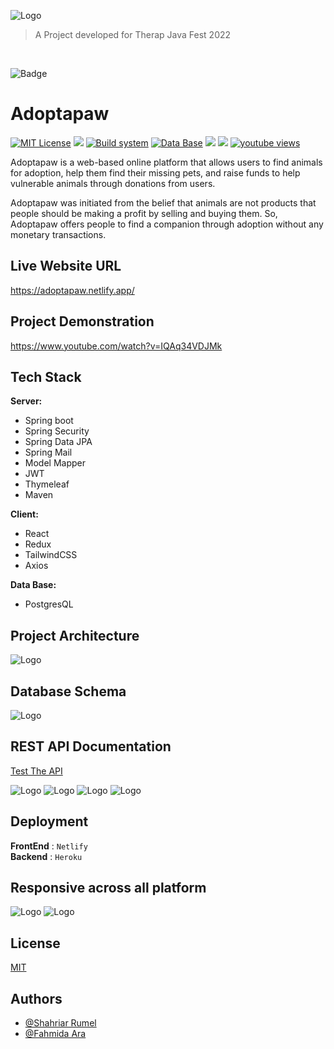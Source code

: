 ![Logo](/Resources/cover.png)

> A Project developed for Therap Java Fest 2022

<br/>

![Badge](https://visitor-counter-badge.vercel.app/api/shahriar-rumel/adoptapaw-therap?label=Visitors&color=EA6607&labelColor=451E0E)

# **Adoptapaw**

[![MIT License](https://badgen.net/npm/license/lodash?color=yellow&label=License)](https://opensource.org/licenses/)
![](https://img.shields.io/badge/Backend-Springboot-informational?style=flat&logo=spring&logoColor=6CB33E&color=6CB33E)
[![Build system](https://badgen.net/badge/icon/maven?color=B3204E&icon=maven&label=Builder)](https://opensource.org/licenses/)
[![Data Base](https://badgen.net/badge/icon/postgresql?color=4D2EA5&icon=postgresql&label=Database)](https://opensource.org/licenses/)
![](https://img.shields.io/badge/Frontend-React-informational?style=flat&logo=react&logoColor=00D8FF&color=00D8FF)
![](https://img.shields.io/badge/State-Redux-informational?style=flat&logo=redux&logoColor=764abc&color=764abc)
[![youtube views](https://img.shields.io/youtube/views/IQAq34VDJMk?style=social)](https://www.youtube.com/watch?v=IQAq34VDJMk)

Adoptapaw is a web-based online platform that allows users to find animals for adoption, help them find their missing pets, and raise funds to help vulnerable animals through donations from users.

Adoptapaw was initiated from the belief that animals are not products that people should be making a profit by selling and buying them. So, Adoptapaw offers people to find a companion through adoption without any monetary transactions.

## Live Website URL

https://adoptapaw.netlify.app/

## Project Demonstration

https://www.youtube.com/watch?v=IQAq34VDJMk

## Tech Stack

**Server:**

- Spring boot
- Spring Security
- Spring Data JPA
- Spring Mail
- Model Mapper
- JWT
- Thymeleaf
- Maven

**Client:**

- React
- Redux
- TailwindCSS
- Axios

**Data Base:**

- PostgresQL

## Project Architecture

![Logo](/Resources/ProjectArchitecture.png)

## Database Schema

![Logo](/Resources/DatabaseSchema.png)

## REST API Documentation

[Test The API](https://adoptapaw.herokuapp.com/swagger-ui/)

![Logo](/Resources/apiDocumentation-1.png)
![Logo](/Resources/apiDocumentation-2.png)
![Logo](/Resources/apiDocumentation-3.png)
![Logo](/Resources/ModelDTO.png)

## Deployment

**FrontEnd** : `Netlify `  
**Backend** : `Heroku`

## Responsive across all platform

![Logo](/Resources/Responsive-1.png)
![Logo](/Resources/Responsive-2.png)

## License

[MIT](https://choosealicense.com/licenses/mit/)

## Authors

- [@Shahriar Rumel](https://www.github.com/shahriar-rumel)
- [@Fahmida Ara](https://www.github.com/fahmidareem3)
